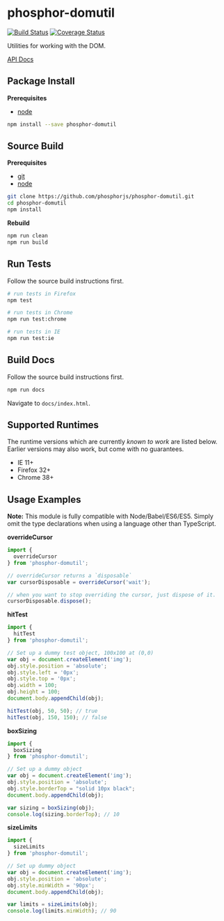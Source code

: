 phosphor-domutil
================

[![Build Status](https://travis-ci.org/phosphorjs/phosphor-domutil.svg)](https://travis-ci.org/phosphorjs/phosphor-domutil?branch=master)
[![Coverage Status](https://coveralls.io/repos/phosphorjs/phosphor-domutil/badge.svg?branch=master&service=github)](https://coveralls.io/github/phosphorjs/phosphor-domutil?branch=master)

Utilities for working with the DOM.

[API Docs](http://phosphorjs.github.io/phosphor-domutil/api/)


Package Install
---------------

**Prerequisites**
- [node](http://nodejs.org/)

```bash
npm install --save phosphor-domutil
```


Source Build
------------

**Prerequisites**
- [git](http://git-scm.com/)
- [node](http://nodejs.org/)

```bash
git clone https://github.com/phosphorjs/phosphor-domutil.git
cd phosphor-domutil
npm install
```

**Rebuild**
```bash
npm run clean
npm run build
```


Run Tests
---------

Follow the source build instructions first.

```bash
# run tests in Firefox
npm test

# run tests in Chrome
npm run test:chrome

# run tests in IE
npm run test:ie
```


Build Docs
----------

Follow the source build instructions first.

```bash
npm run docs
```

Navigate to `docs/index.html`.


Supported Runtimes
------------------

The runtime versions which are currently *known to work* are listed below.
Earlier versions may also work, but come with no guarantees.

- IE 11+
- Firefox 32+
- Chrome 38+


Usage Examples
--------------

**Note:** This module is fully compatible with Node/Babel/ES6/ES5. Simply
omit the type declarations when using a language other than TypeScript.

**overrideCursor**

```typescript
import {
  overrideCursor
} from 'phosphor-domutil';

// overrideCursor returns a `disposable`
var cursorDisposable = overrideCursor('wait');

// when you want to stop overriding the cursor, just dispose of it.
cursorDisposable.dispose();
```

**hitTest**

```typescript
import {
  hitTest
} from 'phosphor-domutil';

// Set up a dummy test object, 100x100 at (0,0)
var obj = document.createElement('img');
obj.style.position = 'absolute';
obj.style.left = '0px';
obj.style.top = '0px';
obj.width = 100;
obj.height = 100;
document.body.appendChild(obj);

hitTest(obj, 50, 50); // true
hitTest(obj, 150, 150); // false
```

**boxSizing**

```typescript
import {
  boxSizing
} from 'phosphor-domutil';

// Set up a dummy object
var obj = document.createElement('img');
obj.style.position = 'absolute';
obj.style.borderTop = "solid 10px black";
document.body.appendChild(obj);

var sizing = boxSizing(obj);
console.log(sizing.borderTop); // 10
```

**sizeLimits**

```typescript
import {
  sizeLimits
} from 'phosphor-domutil';

// Set up dummy object
var obj = document.createElement('img');
obj.style.position = 'absolute';
obj.style.minWidth = '90px';
document.body.appendChild(obj);

var limits = sizeLimits(obj);
console.log(limits.minWidth); // 90
```
